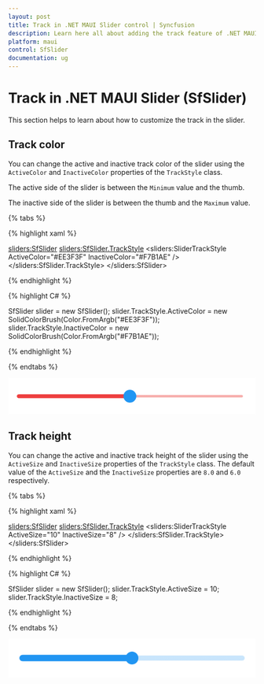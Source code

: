 ```yaml
---
layout: post
title: Track in .NET MAUI Slider control | Syncfusion
description: Learn here all about adding the track feature of .NET MAUI Slider (SfSlider) control and more.
platform: maui
control: SfSlider
documentation: ug
---
```


# Track in .NET MAUI Slider (SfSlider)

This section helps to learn about how to customize the track in the slider.

## Track color

You can change the active and inactive track color of the slider using the `ActiveColor` and `InactiveColor` properties of the `TrackStyle` class.

The active side of the slider is between the `Minimum` value and the thumb.

The inactive side of the slider is between the thumb and the `Maximum` value.

{% tabs %}

{% highlight xaml %}

 <sliders:SfSlider>
      <sliders:SfSlider.TrackStyle>
          <sliders:SliderTrackStyle ActiveColor="#EE3F3F" 
	                            InactiveColor="#F7B1AE" />
      </sliders:SfSlider.TrackStyle>
 </sliders:SfSlider>

{% endhighlight %}

{% highlight C# %}

  SfSlider slider = new SfSlider();
  slider.TrackStyle.ActiveColor = new SolidColorBrush(Color.FromArgb("#EE3F3F"));
  slider.TrackStyle.InactiveColor = new SolidColorBrush(Color.FromArgb("#F7B1AE"));

{% endhighlight %}

{% endtabs %}

![Slider track color](images/track/track-color.png)

## Track height

You can change the active and inactive track height of the slider using the `ActiveSize` and `InactiveSize` properties of the `TrackStyle` class. The default value of the `ActiveSize` and the `InactiveSize` properties are `8.0` and `6.0` respectively.

{% tabs %}

{% highlight xaml %}

  <sliders:SfSlider>
      <sliders:SfSlider.TrackStyle>
          <sliders:SliderTrackStyle ActiveSize="10" 
	                            InactiveSize="8" />
       </sliders:SfSlider.TrackStyle>
  </sliders:SfSlider>

{% endhighlight %}

{% highlight C# %}

  SfSlider slider = new SfSlider();
  slider.TrackStyle.ActiveSize = 10;
  slider.TrackStyle.InactiveSize = 8;

{% endhighlight %}

{% endtabs %}

![Slider track size](images/track/track-size.png)
